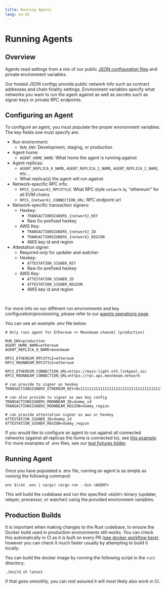 ```yaml
---
title: Running Agents
lang: en-US
---
```


# Running Agents

## Overview

Agents read settings from a mix of our public [JSON configuration files](https://github.com/nomad-xyz/rust/tree/main/configuration/configs) and private environment variables.

Our hosted JSON configs provide public network info such as contract addresses and chain finality settings. Environment variables specify what networks you want to run the agent against as well as secrets such as signer keys or private RPC endpoints.

## Configuring an Agent

To configure an agent, you must populate the proper environment variables. The key fields one must specify are:

- Run environment:
  - `RUN_ENV`: Development, staging, or production
- Agent home:
  - `AGENT_HOME_NAME`: What home the agent is running against
- Agent replicas:
  - `AGENT_REPLICA_0_NAME`, `AGENT_REPLICA_1_NAME`, `AGENT_REPLICA_2_NAME`, etc...
  - What replica(s) the agent will run against
- Network-specific RPC info:
  - `RPCS_{network}_RPCSTYLE`: What RPC style `network` is; "ethereum" for all EVM chains
  - `RPCS_{network}_CONNECTION_URL`: RPC endpoint url
- Network-specific transaction signers:
  - Hexkey:
    - `TRANSACTIONSIGNERS_{network}_KEY`
    - Raw 0x-prefixed hexkey
  - AWS Key:
    - `TRANSACTIONSIGNERS_{network}_ID`
    - `TRANSACTIONSIGNERS_{network}_REGION`
    - AWS key id and region
- Attestation signer:
  - Required _only_ for updater and watcher
  - Hexkey:
    - `ATTESTATION_SIGNER_KEY`
    - Raw 0x-prefixed hexkey
  - AWS Key:
    - `ATTESTATION_SIGNER_ID`
    - `ATTESTATION_SIGNER_REGION`
    - AWS key id and region

<br>

For more info on our different run environments and key configuration/provisioning, please refer to our [agents operations page](./agent-operations.md).

You can see an example .env file below:

```
# Only runs agent for Ethereum <> Moonbeam channel (production)

RUN_ENV=production
AGENT_HOME_NAME=ethereum
AGENT_REPLICA_0_NAME=moonbeam

RPCS_ETHEREUM_RPCSTYLE=ethereum
RPCS_MOONBEAM_RPCSTYLE=ethereum

RPCS_ETHEREUM_CONNECTION_URL=https://main-light.eth.linkpool.io/
RPCS_MOONBEAM_CONNECTION_URL=https://rpc.api.moonbeam.network

# can provide tx signer as hexkey
TRANSACTIONSIGNERS_ETHEREUM_KEY=0x1111111111111111111111111111111111111111111111111111111111111111

# can also provide tx signer as aws key config
TRANSACTIONSIGNERS_MOONBEAM_ID=dummy_id
TRANSACTIONSIGNERS_MOONBEAM_REGION=dummy_region

# can provide attestation signer as aws or hexkey
ATTESTATION_SIGNER_ID=dummy_id
ATTESTATION_SIGNER_REGION=dummy_region
```

If you would like to configure an agent to run against all connected networks (against all replicas the home is connected to), see [this example](https://github.com/nomad-xyz/rust/blob/main/fixtures/env.test). For more examples of .env files, see our [test fixtures folder](https://github.com/nomad-xyz/rust/tree/main/fixtures).

## Running Agent

Once you have populated a .env file, running an agent is as simple as running the following command:

`env $(cat .env | xargs) cargo run --bin <AGENT>`

This will build the codebase and run the specified `<AGENT>` binary (updater, relayer, processor, or watcher) using the provided environment variables.

## Production Builds

It is important when making changes to the Rust codebase, to ensure the Docker build used in production environments still works. You can check this automatically in CI as it is built on every PR ([see docker workflow here](https://github.com/nomad-xyz/rust/blob/main/.github/workflows/docker.yml)), however you can check it much faster usually by attempting to build it locally.

You can build the docker image by running the following script in the `rust` directory:

`./build.sh latest`

If that goes smoothly, you can rest assured it will most likely also work in CI.
